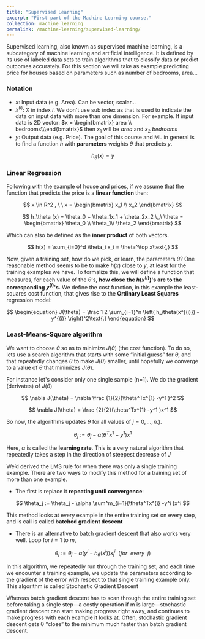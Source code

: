 ```yaml
---
title: "Supervised Learning"
excerpt: "First part of the Machine Learning course."
collection: machine_learning
permalink: /machine-learning/supervised-learning/
---
```


Supervised learning, also known as supervised machine learning, is a subcategory of machine learning and artificial intelligence. It is defined by its use of labeled data sets to train algorithms that to classify data or predict outcomes accurately.
For this section we will take as example predicting price for houses based on parameters such as number of bedrooms, area... 

### **Notation**
- $x$: Input data (e.g. Area). Can be vector, scalar... 
- $x^{(i)}$: X in index $i$. We don't use sub index as that is used to indicate the data on input data with more than one dimension. 
	For example. If input data is 2D vector: $x = \begin{bmatrix} area \\ bedrooms\\\end{bmatrix}$ then $x_1$ will be $area$ and $x_2$ $bedrooms$ 
- $y$: Output data (e.g. Price). 
The goal of this course and ML in general is to find a function $h$ with **parameters** weights $\theta$ that predicts $y$. 

$$
h_\theta (x) = y
$$

### Linear Regression
Following with the example of house and prices, if we assume that the function that predicts the price is a **linear function** then: 

$$
x \in R^2 , \ \ x = \begin{bmatrix} x_1 \\ x_2 \end{bmatrix}
$$

$$
h_\theta (x) = \theta_0 + \theta_1x_1 + \theta_2x_2
\,,\ \theta = \begin{bmatrix} \theta_0 \\ \theta_1\\ \theta_2 \end{bmatrix}
$$

Which can also be defined as the **inner product** of both vectors. 

$$
    h(x) = \sum_{i=0}^d \theta_i x_i = \theta^\top x\text{,}
$$

Now, given a training set, how do we pick, or learn, the parameters $\theta$?
One reasonable method seems to be to make $h(x)$ close to $y$, at least for the training examples we have. To formalize this, we will define a function that measures, for each value of the $\theta$'s, **how close the $h(x^{(i)})$'s are to the corresponding $y^{(i)}$'s.** 
We define the cost function, in this example the least-squares cost function, that gives rise to the **Ordinary Least Squares** regression model: 

$$
\begin{equation}
    J(\theta) = \frac 1 2 \sum_{i=1}^n \left( h_\theta(x^{(i)}) - y^{(i)} \right)^2\text{.}
\end{equation}
$$

### Least-Means-Square algorithm
We want to choose $θ$ so as to minimize $J(θ)$ (the cost function). To do so, lets use a search algorithm that starts with some “initial guess” for $θ$, and that repeatedly changes $θ$ to make $J(θ)$ smaller, until hopefully we converge to a value of $θ$ that minimizes $J(θ).$

For instance let's consider only one single sample (n=1). We do the gradient (derivates) of $J(\theta)$

$$ 
\nabla J(\theta) =  \nabla \frac {1}{2}(\theta^Tx^{1} -y^1 )^2 
$$

$$
\nabla J(\theta) = \frac {2}{2}(\theta^Tx^{1} -y^1 )x^1
$$

So now, the algorithms updates $\theta$ for all values of $j = 0, . . . , n.)$.

$$
\theta_j := \theta_j - \alpha(\theta^Tx^{1} -y^1 )x^1
$$

Here, $α$ is called the **learning rate**. This is a very natural algorithm that repeatedly takes a step in the direction of steepest decrease of $J$

We’d derived the LMS rule for when there was only a single training example. There are two ways to modify this method for a training set of more than one example. 
- The first is replace it **repeating until convergence**: 

$$
\theta_j := \theta_j - \alpha \sum^m_{i=1}(\theta^Tx^{i} -y^i )x^i
$$

This method looks at every example in the entire training set on every step, and is call is called **batched gradient descent**

- There is an alternative to batch gradient descent that also works very well.
	Loop
		for $i=1$ to $m$,

$$
		\theta_j := \theta_j - \alpha(y^i - h_\theta(x^i))x^i_j \ \ (for\ \ every \ \ j)
$$

In this algorithm, we repeatedly run through the training set, and each time we encounter a training example, we update the parameters according to the gradient of the error with respect to that single training example only. This algorithm is called Stochastic Gradient Descent

Whereas batch gradient descent has to scan through the entire training set before taking a single step—a costly operation if m is large—stochastic gradient descent can start making progress right away, and continues to make progress with each example it looks at. Often, stochastic gradient descent gets θ “close” to the minimum much faster than batch gradient descent.

